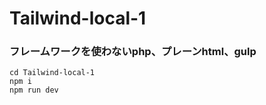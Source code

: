 # Tailwind-local-1
### フレームワークを使わないphp、プレーンhtml、gulp

`cd Tailwind-local-1`  
`npm i`  
`npm run dev`  

